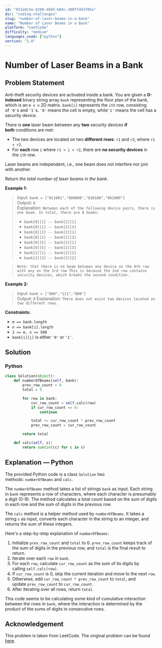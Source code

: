 ```yaml
---
id: "653a9c5e-8280-4693-b04c-300ffd43f85e"
dir: "coding-challenges"
slug: "number-of-laser-beams-in-a-bank"
name: "Number of Laser Beams in a Bank"
platform: "LeetCode"
difficulty: "medium"
languages_used: ["python"]
version: "1.0"
---
```


# Number of Laser Beams in a Bank

## Problem Statement

Anti-theft security devices are activated inside a bank. You are given a **0-indexed** binary string array `bank` representing the floor plan of the bank, which is an `m x n` 2D matrix. `bank[i]` represents the `ith` row, consisting of `'0'`s and `'1'`s. `'0'` means the cell is empty, while`'1'` means the cell has a security device.

There is **one** laser beam between any **two** security devices **if both** conditions are met:

- The two devices are located on two **different rows**: `r1` and `r2`, where `r1 < r2`.
- For **each** row `i` where `r1 < i < r2`, there are **no security devices** in the `ith` row.

Laser beams are independent, i.e., one beam does not interfere nor join with another.

Return *the total number of laser beams in the bank*.

**Example 1:**

> Input: `bank = ["011001","000000","010100","001000"]`  
> Output: `8`  
> Explanation: `Between each of the following device pairs, there is one beam. In total, there are 8 beams:`
>
> - `bank[0][1] -- bank[2][1]`
> - `bank[0][1] -- bank[2][3]`
> - `bank[0][2] -- bank[2][1]`
> - `bank[0][2] -- bank[2][3]`
> - `bank[0][5] -- bank[2][1]`
> - `bank[0][5] -- bank[2][3]`
> - `bank[2][1] -- bank[3][2]`
> - `bank[2][3] -- bank[3][2]`

> `Note: that there is no beam between any device on the 0th row with any on the 3rd row This is because the 2nd row contains security devices, which breaks the second condition.`

**Example 2:**

> Input: `bank = ["000","111","000"]`  
> Output: `0`
> Explanation: `There does not exist two devices located on two different rows.`

**Constraints:**

- `m == bank.length`
- `n == bank[i].length`
- `1 <= m, n <= 500`
- `bank[i][j]` is either `'0'` or `'1'`.

## Solution

### Python

```python
class Solution(object):
    def numberOfBeams(self, bank):
        prev_row_count = 0
        total = 0

        for row in bank:
            cur_row_count = self.calc(row)
            if cur_row_count == 0:
                continue

            total += cur_row_count * prev_row_count
            prev_row_count = cur_row_count

        return total

    def calc(self, s):
        return sum(int(c) for c in s)
```

## Explanation — Python

The provided Python code is a class `Solution` two methods: `numberOfBeams` and `calc`.

The `numberOfBeams` method takes a list of strings `bank` as input. Each string in `bank` represents a row of characters, where each character is presumably a digit (0-9). The method calculates a total count based on the sum of digits in each row and the sum of digits in the previous row.

The `calc` method is a helper method used by `numberOfBeams`. It takes a string `s` as input, converts each character in the string to an integer, and returns the sum of these integers.

Here's a step-by-step explanation of `numberOfBeams`:

1. Initialize `prev_row_count` and `total` to 0. `prev_row_count` keeps track of the sum of digits in the previous row, and `total` is the final result to return.
2. Iterate over each `row` in `bank`.
3. For each `row`, calculate `cur_row_count` as the sum of its digits by calling `self.calc(row)`.
4. If `cur_row_count` is 0, skip the current iteration and move to the next `row`.
5. Otherwise, add `cur_row_count * prev_row_count` to `total`, and update `prev_row_count` to `cur_row_count`.
6. After iterating over all rows, return `total`.

This code seems to be calculating some kind of cumulative interaction between the rows in `bank`, where the interaction is determined by the product of the sums of digits in consecutive rows.

## Acknowledgement

This problem is taken from LeetCode. The original problem can be found [here](https://leetcode.com/problems/number-of-laser-beams-in-a-bank/).

